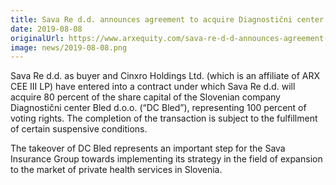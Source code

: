 ```yaml
---
title: Sava Re d.d. announces agreement to acquire Diagnostični center Bled d.o.o.
date: 2019-08-08
originalUrl: https://www.arxequity.com/sava-re-d-d-announces-agreement-to-acquire-diagnosticni-center-bled-d-o-o/
image: news/2019-08-08.png
---
```


Sava Re d.d. as buyer and Cinxro Holdings Ltd. (which is an affiliate of ARX CEE III LP) have entered into a contract under which Sava Re d.d. will acquire 80 percent of the share capital of the Slovenian company Diagnostični center Bled d.o.o. (“DC Bled”), representing 100 percent of voting rights. The completion of the transaction is subject to the fulfillment of certain suspensive conditions.

The takeover of DC Bled represents an important step for the Sava Insurance Group towards implementing its strategy in the field of expansion to the market of private health services in Slovenia.
